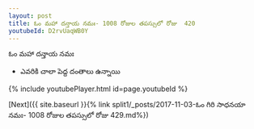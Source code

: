 ```yaml
---
layout: post
title: ఓం మహా దన్తాయ నమః- 1008 రోజుల తపస్సులో రోజు  420
youtubeId: D2rvUaqWB0Y
---
```

 
 
 ఓం మహా దన్తాయ నమః  
 
 -  ఎవరికి చాలా పెద్ద దంతాలు ఉన్నాయి 
 
  
 
  
 
 
 
 
 
 


{% include youtubePlayer.html id=page.youtubeId %}
 
[Next]({{ site.baseurl }}{% link  split1/_posts/2017-11-03-ఓం గిరి సాధనయా నమః- 1008 రోజుల తపస్సులో రోజు  429.md%})
 
